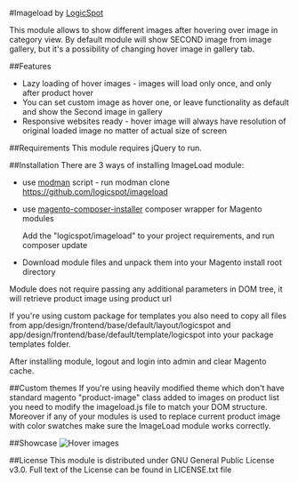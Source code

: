 #Imageload by [LogicSpot]

This module allows to show different images after hovering over image in category view.
By default module will show SECOND image from image gallery, but it's a possibility of changing hover image in gallery tab.

##Features
- Lazy loading of hover images - images will load only once, and only after product hover
- You can set custom image as hover one, or leave functionality as default and show the Second image in gallery
- Responsive websites ready - hover image will always have resolution of original loaded image no matter of actual size of screen

##Requirements
This module requires jQuery to run.
 
##Installation
There are 3 ways of installing ImageLoad module:

- use [modman] script - run modman clone https://github.com/logicspot/imageload
- use [magento-composer-installer] composer wrapper for Magento modules

    Add the "logicspot/imageload" to your project requirements, and run composer update
    
- Download module files and unpack them into your Magento install root directory

Module does not require passing any additional parameters in DOM tree, it will retrieve product image using product url

If you're using custom package for templates you also need to copy all files from app/design/frontend/base/default/layout/logicspot and 
app/design/frontend/base/default/template/logicspot into your package templates folder.
 
After installing module, logout and login into admin and clear Magento cache.

##Custom themes
If you're using heavily modified theme which don't have standard magento "product-image" class added to images on product list you need to modify 
the imageload.js file to match your DOM structure. Moreover if any of your modules is used to replace current product image with color swatches
make sure the ImageLoad module works correctly.

##Showcase
![Hover images](http://i.imgur.com/lUWCnle.gif)

##License
This module is distributed under GNU General Public License v3.0. Full text of the License can be found in LICENSE.txt file


[LogicSpot]:http://www.logicspot.com/
[Magento]:http://magento.com/
[modman]:https://github.com/colinmollenhour/modman
[magento-composer-installer]:https://github.com/Cotya/magento-composer-installer
